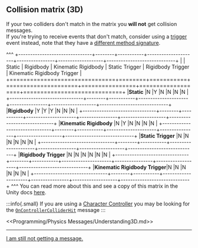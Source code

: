 ## Collision matrix (3D)

If your two colliders don't match in the matrix you **will not** get collision messages.  
If you're trying to receive events that don't match, consider using a [trigger](3%20Trigger%20Matrix%203D.md) event instead, note that they have a [different method signature](2%20Trigger%20Messages%203D.md).

^^^
+-------------------------------+--------+-----------+---------------------+----------------+-------------------+-----------------------------+
|                               | Static | Rigidbody | Kinematic Rigidbody | Static Trigger | Rigidbody Trigger | Kinematic Rigidbody Trigger |
+===============================+========+===========+=====================+================+===================+=============================+
|**Static**                     |N       |Y          |N                    |N               |N                  |N                            |
+-------------------------------+--------+-----------+---------------------+----------------+-------------------+-----------------------------+
|**Rigidbody**                  |Y       |Y          |Y                    |N               |N                  |N                            |
+-------------------------------+--------+-----------+---------------------+----------------+-------------------+-----------------------------+
|**Kinematic Rigidbody**        |N       |Y          |N                    |N               |N                  |N                            |
+-------------------------------+--------+-----------+---------------------+----------------+-------------------+-----------------------------+
|**Static Trigger**             |N       |N          |N                    |N               |N                  |N                            |
+-------------------------------+--------+-----------+---------------------+----------------+-------------------+-----------------------------+
|**Rigidbody Trigger**          |N       |N          |N                    |N               |N                  |N                            |
+-------------------------------+--------+-----------+---------------------+----------------+-------------------+-----------------------------+
|**Kinematic Rigidbody Trigger**|N       |N          |N                    |N               |N                  |N                            |
+-------------------------------+--------+-----------+---------------------+----------------+-------------------+-----------------------------+
^^^ You can read more about this and see a copy of this matrix in the Unity docs [here](https://docs.unity3d.com/Manual/CollidersOverview.html).

:::info{.small}
If you are using a [Character Controller](https://docs.unity3d.com/Manual/class-CharacterController.html) you may be looking for the [`OnControllerColliderHit`](https://docs.unity3d.com/ScriptReference/CharacterController.OnControllerColliderHit.html) message
:::

<<Programming/Physics Messages/Understanding3D.md>>

---
[I am still not getting a message.](4%20Local%20Functions%203D.md)